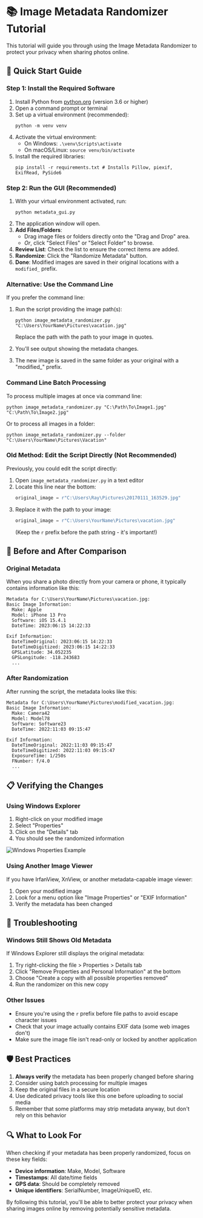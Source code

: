 # 📚 Image Metadata Randomizer Tutorial

This tutorial will guide you through using the Image Metadata Randomizer to protect your privacy when sharing photos online.

## 🏁 Quick Start Guide

### Step 1: Install the Required Software

1. Install Python from [python.org](https://python.org/downloads) (version 3.6 or higher)
2. Open a command prompt or terminal
3. Set up a virtual environment (recommended):
   ```
   python -m venv venv
   ```
4. Activate the virtual environment:
   - On Windows: `.\venv\Scripts\activate`
   - On macOS/Linux: `source venv/bin/activate`
5. Install the required libraries:
   ```
   pip install -r requirements.txt # Installs Pillow, piexif, ExifRead, PySide6
   ```

### Step 2: Run the GUI (Recommended)

1. With your virtual environment activated, run:
   ```
   python metadata_gui.py
   ```
2. The application window will open.
3. **Add Files/Folders**:
    - Drag image files or folders directly onto the "Drag and Drop" area.
    - *Or*, click "Select Files" or "Select Folder" to browse.
4. **Review List**: Check the list to ensure the correct items are added.
5. **Randomize**: Click the "Randomize Metadata" button.
6. **Done**: Modified images are saved in their original locations with a `modified_` prefix.

### Alternative: Use the Command Line

If you prefer the command line:

1. Run the script providing the image path(s):
   ```
   python image_metadata_randomizer.py "C:\Users\YourName\Pictures\vacation.jpg"
   ```
   Replace the path with the path to your image in quotes.

2. You'll see output showing the metadata changes.
3. The new image is saved in the same folder as your original with a "modified_" prefix.

### Command Line Batch Processing

To process multiple images at once via command line:

```
python image_metadata_randomizer.py "C:\Path\To\Image1.jpg" "C:\Path\To\Image2.jpg"
```

Or to process all images in a folder:

```
python image_metadata_randomizer.py --folder "C:\Users\YourName\Pictures\Vacation"
```

### Old Method: Edit the Script Directly (Not Recommended)

Previously, you could edit the script directly:

1. Open `image_metadata_randomizer.py` in a text editor
2. Locate this line near the bottom:
   ```python
   original_image = r"C:\Users\Ray\Pictures\20170111_163529.jpg"
   ```
3. Replace it with the path to your image:
   ```python
   original_image = r"C:\Users\YourName\Pictures\vacation.jpg"
   ```
   (Keep the `r` prefix before the path string - it's important!)

## 🔄 Before and After Comparison

### Original Metadata

When you share a photo directly from your camera or phone, it typically contains information like this:

```
Metadata for C:\Users\YourName\Pictures\vacation.jpg:
Basic Image Information:
  Make: Apple
  Model: iPhone 13 Pro
  Software: iOS 15.4.1
  DateTime: 2023:06:15 14:22:33
  
Exif Information:
  DateTimeOriginal: 2023:06:15 14:22:33
  DateTimeDigitized: 2023:06:15 14:22:33
  GPSLatitude: 34.052235
  GPSLongitude: -118.243683
  ...
```

### After Randomization

After running the script, the metadata looks like this:

```
Metadata for C:\Users\YourName\Pictures\modified_vacation.jpg:
Basic Image Information:
  Make: Camera42
  Model: Model78
  Software: Software23
  DateTime: 2022:11:03 09:15:47
  
Exif Information:
  DateTimeOriginal: 2022:11:03 09:15:47
  DateTimeDigitized: 2022:11:03 09:15:47
  ExposureTime: 1/250s
  FNumber: f/4.0
  ...
```

## 📋 Verifying the Changes

### Using Windows Explorer

1. Right-click on your modified image
2. Select "Properties"
3. Click on the "Details" tab
4. You should see the randomized information

![Windows Properties Example](https://i.imgur.com/example.png)

### Using Another Image Viewer

If you have IrfanView, XnView, or another metadata-capable image viewer:

1. Open your modified image
2. Look for a menu option like "Image Properties" or "EXIF Information"
3. Verify the metadata has been changed

## 🚧 Troubleshooting

### Windows Still Shows Old Metadata

If Windows Explorer still displays the original metadata:

1. Try right-clicking the file > Properties > Details tab
2. Click "Remove Properties and Personal Information" at the bottom
3. Choose "Create a copy with all possible properties removed"
4. Run the randomizer on this new copy

### Other Issues

- Ensure you're using the `r` prefix before file paths to avoid escape character issues
- Check that your image actually contains EXIF data (some web images don't)
- Make sure the image file isn't read-only or locked by another application

## 🛡️ Best Practices

1. **Always verify** the metadata has been properly changed before sharing
2. Consider using batch processing for multiple images
3. Keep the original files in a secure location
4. Use dedicated privacy tools like this one before uploading to social media
5. Remember that some platforms may strip metadata anyway, but don't rely on this behavior

## 🔍 What to Look For

When checking if your metadata has been properly randomized, focus on these key fields:

- **Device information**: Make, Model, Software
- **Timestamps**: All date/time fields 
- **GPS data**: Should be completely removed
- **Unique identifiers**: SerialNumber, ImageUniqueID, etc.

By following this tutorial, you'll be able to better protect your privacy when sharing images online by removing potentially sensitive metadata. 